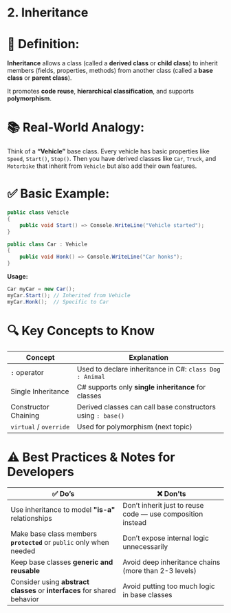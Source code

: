 # 2. Inheritance

# 📘 Definition:

**Inheritance** allows a class (called a **derived class** or **child class**) to inherit members (fields, properties, methods) from another class (called a **base class** or **parent class**).

It promotes **code reuse**, **hierarchical classification**, and supports **polymorphism**.

# 📚 Real-World Analogy:

Think of a **“Vehicle”** base class. Every vehicle has basic properties like `Speed`, `Start()`, `Stop()`. Then you have derived classes like `Car`, `Truck`, and `Motorbike` that inherit from `Vehicle` but also add their own features.

# ✅ Basic Example:

```csharp
public class Vehicle
{
    public void Start() => Console.WriteLine("Vehicle started");
}

public class Car : Vehicle
{
    public void Honk() => Console.WriteLine("Car honks");
}
```

**Usage:**

```csharp
Car myCar = new Car();
myCar.Start(); // Inherited from Vehicle
myCar.Honk();  // Specific to Car
```

# 🔍 Key Concepts to Know

| Concept | Explanation |
| --- | --- |
| `:` operator | Used to declare inheritance in C#: `class Dog : Animal` |
| Single Inheritance | C# supports only **single inheritance** for classes |
| Constructor Chaining | Derived classes can call base constructors using `: base()` |
| `virtual` / `override` | Used for polymorphism (next topic) |

# ⚠️ Best Practices & Notes for Developers

| ✅ Do’s | ❌ Don’ts |
| --- | --- |
| Use inheritance to model **"is-a"** relationships | Don’t inherit just to reuse code — use composition instead |
| Make base class members **`protected`** or `public` only when needed | Don’t expose internal logic unnecessarily |
| Keep base classes **generic and reusable** | Avoid deep inheritance chains (more than 2-3 levels) |
| Consider using **abstract classes** or **interfaces** for shared behavior | Avoid putting too much logic in base classes |